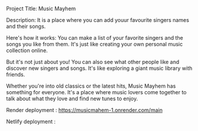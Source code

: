 Project Title: Music Mayhem

Description: It is a place where you can add youur favourite singers names and their songs.

Here's how it works: You can make a list of your favorite singers and the songs you like from them. It's just like creating your own personal music collection online.

But it's not just about you! You can also see what other people like and discover new singers and songs. It's like exploring a giant music library with friends.

Whether you're into old classics or the latest hits, Music Mayhem has something for everyone. It's a place where music lovers come together to talk about what they love and find new tunes to enjoy.

Render deployment : https://musicmahem-1.onrender.com/main

Netlify deployment : 